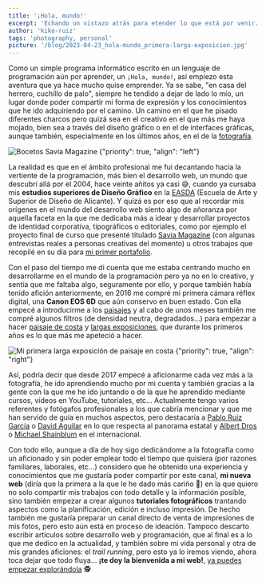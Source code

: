 ```yaml
---
title: '¡Hola, mundo!'
excerpt: 'Echando un vistazo atrás para etender lo que está por venir.'
author: 'kiko-ruiz'
tags: 'photography, personal'
picture: '/blog/2023-04-23_hola-mundo_primera-larga-exposicion.jpg'
---
```


Como un simple programa informático escrito en un lenguaje de programación aún por aprender, un `¡Hola, mundo!`, así empiezo esta aventura que ya hace mucho quise emprender. Ya se sabe, "en casa del herrero, cuchillo de palo", siempre he tendido a dejar de lado lo mío, un lugar donde poder compartir mi forma de expresión y los conocimientos que he ido adquiriendo por el camino. Un camino en el que he pisado diferentes charcos pero quizá sea en el creativo en el que más me haya mojado, bien sea a través del diseño gráfico o en el de interfaces gráficas, aunque también, especialmente en los últimos años, en el de la [fotografía](/galeria).

![Bocetos Savia Magazine {"priority": true, "align": "left"}](/blog/2023-04-23_hola-mundo_bocetos-savia-magazine.jpg)

La realidad es que en el ámbito profesional me fui decantando hacia la vertiente de la programación, más bien el desarrollo web, un mundo que descubrí allá por el 2004, hace veinte añitos ya casi 😅, cuando ya cursaba mis **estudios superiores de Diseño Gráfico** en la [EASDA](https://easda.es/) (Escuela de Arte y Superior de Diseño de Alicante). Y quizá es por eso que al recordar mis orígenes en el mundo del desarrollo web siento algo de añoranza por aquella faceta en la que me dedicaba más a idear y desarrollar proyectos de identidad corporativa, tipográficos o editoriales, como por ejemplo el proyecto final de curso que presenté titulado [Savia Magazine](/documents/savia-magazine.pdf) (con algunas entrevistas reales a personas creativas del momento) u otros trabajos que recopilé en su día para [mi primer portafolio](/documents/portafolio-kikoruiz-2006.pdf).

Con el paso del tiempo me di cuenta que me estaba centrando mucho en desarrollarme en el mundo de la programación pero ya no en lo creativo, y sentía que me faltaba algo, seguramente por ello, y porque también había tenido afición anteriormente, en 2016 me compré mi primera cámara réflex digital, una **Canon EOS 6D** que aún conservo en buen estado. Con ella empecé a introducirme a los [paisajes](/galeria/paisajes) y al cabo de unos meses también me compré algunos filtros (de densidad neutra, degradados...) para empezar a hacer [paisaje de costa](/galeria/costa) y [largas exposiciones](/galeria/tags/larga-exposicion), que durante los primeros años es lo que más me apeteció a hacer.

![Mi primera larga exposición de paisaje en costa {"priority": true, "align": "right"}](/blog/2023-04-23_hola-mundo_primera-larga-exposicion.jpg)

Así, podría decir que desde 2017 empecé a aficionarme cada vez más a la fotografía, he ido aprendiendo mucho por mi cuenta y también gracias a la gente con la que me he ido juntando o de la que he aprendido mediante cursos, vídeos en YouTube, tutoriales, etc... Actualmente tengo varios referentes y fotógafos profesionales a los que cabría mencionar y que me han servido de guía en muchos aspectos, pero destacaría a [Pablo Ruiz García](https://pabloruizgarcia.com/) o [David Aguilar](https://www.davidaguilarphoto.com/) en lo que respecta al panorama estatal y [Albert Dros](https://www.albertdros.com/) o [Michael Shainblum](https://www.shainblumphoto.com/) en el internacional.

Con todo ello, aunque a día de hoy sigo dedicándome a la fotografía como un aficionado y sin poder emplear todo el tiempo que quisiera (por razones familiares, laborales, etc...) considero que he obtenido una experiencia y conocimientos que me gustaría poder compartir por este canal, **mi nueva web** (diría que la primera a la que le he dado más cariño 🥰) en la que quiero no solo compartir mis trabajos con todo detalle y la información posible, sino también empezar a crear algunos **tutoriales fotográficos** trantando aspectos como la planificación, edición e incluso impresión. De hecho también me gustaría preparar un canal directo de venta de impresiones de mis fotos, pero esto aún está en proceso de ideación. Tampoco descarto escribir artículos sobre desarrollo web y programación, que al final es a lo que me dedico en la actualidad, y también sobre mi vida personal y otra de mis grandes aficiones: el _trail running_, pero esto ya lo iremos viendo, ahora toca dejar que todo fluya... **¡te doy la bienvenida a mi web!**, [ya puedes empezar explorándola](/galeria) 🕵️
